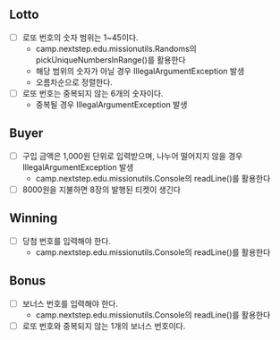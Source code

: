 

## Lotto

- [ ]  로또 번호의 숫자 범위는 1~45이다.
    - camp.nextstep.edu.missionutils.Randoms의 pickUniqueNumbersInRange()를 활용한다
    - 해당 범위의 숫자가 아닐 경우 IllegalArgumentException 발생
    - 오름차순으로 정렬한다.
- [ ] 로또 번호는 중복되지 않는 6개의 숫자이다.
    - 중복될 경우 IllegalArgumentException 발생

## Buyer

- [ ] 구입 금액은 1,000원 단위로 입력받으며, 나누어 떨어지지 않을 경우 IllegalArgumentException 발생
  - camp.nextstep.edu.missionutils.Console의 readLine()를 활용한다
- [ ] 8000원을 지불하면 8장의 발행된 티켓이 생긴다

## Winning
- [ ] 당첨 번호를 입력해야 한다.
  - camp.nextstep.edu.missionutils.Console의 readLine()를 활용한다

## Bonus

- [ ] 보너스 번호를 입력해야 한다.
    - camp.nextstep.edu.missionutils.Console의 readLine()를 활용한다
- [ ] 로또 번호와 중복되지 않는 1개의 보너스 번호이다.
